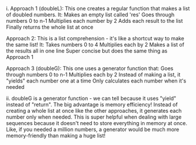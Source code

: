 i. 
Approach 1 (doubleL):
This one creates a regular function that makes a list of doubled numbers. It:
Makes an empty list called 'res'
Goes through numbers 0 to n-1
Multiplies each number by 2
Adds each result to the list
Finally returns the whole list at once

Approach 2:
This is a list comprehension - it's like a shortcut way to make the same list! It:
Takes numbers 0 to 4
Multiplies each by 2
Makes a list of the results all in one line
Super concise but does the same thing as Approach 1

Approach 3 (doubleG):
This one uses a generator function that:
Goes through numbers 0 to n-1
Multiplies each by 2
Instead of making a list, it "yields" each number one at a time
Only calculates each number when it's needed

ii. 
doubleG is a generator function - we can tell because it uses "yield" instead of "return".
The big advantage is memory efficiency! Instead of creating a whole list at once like the other approaches, it generates each number only when needed. This is super helpful when dealing with large sequences because it doesn't need to store everything in memory at once. Like, if you needed a million numbers, a generator would be much more memory-friendly than making a huge list!

